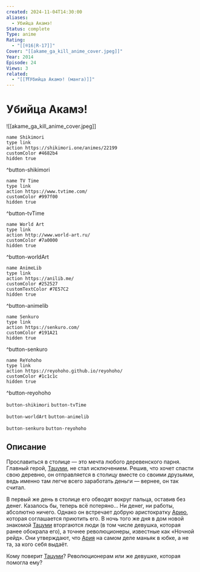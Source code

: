 ```yaml
---
created: 2024-11-04T14:30:00
aliases:
  - Убийца Акамэ!
Status: complete
Type: anime
Rating:
  - "[[®️16|R-17]]"
Cover: "[[akame_ga_kill_anime_cover.jpeg]]"
Year: 2014
Episode: 24
Views: 3
related:
  - "[[⛩️Убийца Акамэ! (манга)]]"
---
```


# Убийца Акамэ!

![[akame_ga_kill_anime_cover.jpeg]]

```button
name Shikimori
type link
action https://shikimori.one/animes/22199
customColor #4682b4
hidden true
```
^button-shikimori

```button
name TV Time
type link
action https://www.tvtime.com/
customColor #997f00
hidden true
```
^button-tvTime

```button
name World Art
type link
action http://www.world-art.ru/
customColor #7a0000
hidden true
```
^button-worldArt

```button
name AnimeLib
type link
action https://anilib.me/
customColor #252527
customTextColor #7E57C2
hidden true
```
^button-animelib

```button
name Senkuro
type link
action https://senkuro.com/
customColor #191A21
hidden true
```
^button-senkuro

```button
name ReYohoho
type link
action https://reyohoho.github.io/reyohoho/
customColor #1c1c1c
hidden true
```
^button-reyohoho

`button-shikimori` `button-tvTime`

`button-worldArt` `button-animelib`

`button-senkuro` `button-reyohoho`

## Описание

Прославиться в столице — это мечта любого деревенского парня. Главный герой, [Тацуми](https://shikimori.one/characters/64749-tatsumi), не стал исключением. Решив, что хочет спасти свою деревню, он отправляется в столицу вместе со своими друзьями, ведь именно там легче всего заработать деньги — вернее, он так считал.

В первый же день в столице его обводят вокруг пальца, оставив без денег. Казалось бы, теперь всё потеряно... Ни денег, ни работы, абсолютно ничего. Однако он встречает добрую аристократку [Арию](https://shikimori.one/characters/108745-aria), которая соглашается приютить его. В ночь того же дня в дом новой знакомой [Тацуми](https://shikimori.one/characters/64749-tatsumi) вторгаются люди (в том числе девушка, которая ранее обокрала его), а точнее революционеры, известные как «Ночной рейд». Они утверждают, что [Ария](https://shikimori.one/characters/108745-aria) на самом деле маньяк в юбке, а не та, за кого себя выдаёт.

Кому поверит [Тацуми](https://shikimori.one/characters/64749-tatsumi)? Революционерам или же девушке, которая помогла ему?
